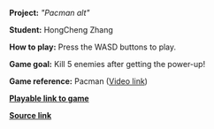 **Project:** _"Pacman alt"_

**Student:** HongCheng Zhang

**How to play:** 
Press the WASD buttons to play. 

**Game goal:**
Kill 5 enemies after getting the power-up!

**Game reference:** 
Pacman ([Video link]([https://youtu.be/1SY0WK3TPq0](https://www.youtube.com/watch?v=dScq4P5gn4A&pp=ygULcGFjbWFuIGdhbWU%3D)))

[**Playable link to game**](https://zhang-ale.github.io/game615-spring2023-midterm/play/)
 
[**Source link**](https://github.com/Zhang-Ale/Fall2023-Game-625-Pacman/tree/main/)
